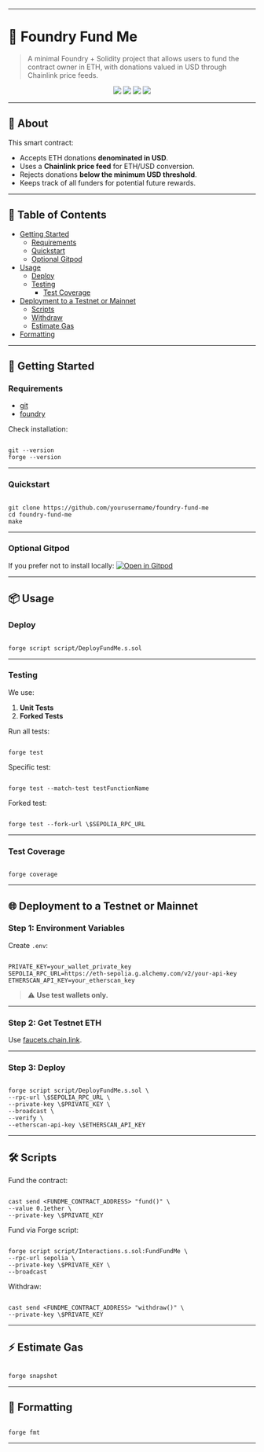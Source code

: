 ***


# 🚀 Foundry Fund Me

> A minimal Foundry + Solidity project that allows users to fund the contract owner in ETH, with donations valued in USD through Chainlink price feeds.




<p align="center">
  <a href="https://github.com/sunilswain7/crypto-fund-me"><img src="https://img.shields.io/github/license/sunilswain7/crypto-fund-me?style=flat-square"></a>
  <a href="https://github.com/foundry-rs/foundry"><img src="https://img.shields.io/badge/Foundry-Ready-orange?style=flat-square&logo=ethereum"></a>
  <a href="https://soliditylang.org/"><img src="https://img.shields.io/badge/Solidity-%5E0.8.18-blue?style=flat-square&logo=solidity"></a>
  <a href="https://opensource.org/licenses/MIT"><img src="https://img.shields.io/badge/Open%20Source-%E2%9D%A4-red?style=flat-square"></a>
</p>

---

## 📜 About

This smart contract:
- Accepts ETH donations **denominated in USD**.
- Uses a **Chainlink price feed** for ETH/USD conversion.
- Rejects donations **below the minimum USD threshold**.
- Keeps track of all funders for potential future rewards.

---

## 📑 Table of Contents
- [Getting Started](#-getting-started)
  - [Requirements](#requirements)
  - [Quickstart](#quickstart)
  - [Optional Gitpod](#optional-gitpod)
- [Usage](#-usage)
  - [Deploy](#deploy)
  - [Testing](#testing)
    - [Test Coverage](#test-coverage)
- [Deployment to a Testnet or Mainnet](#-deployment-to-a-testnet-or-mainnet)
  - [Scripts](#scripts)
  - [Withdraw](#withdraw)
  - [Estimate Gas](#estimate-gas)
- [Formatting](#-formatting)

---

## 🚀 Getting Started

### Requirements
- [git](https://git-scm.com/)
- [foundry](https://getfoundry.sh/)

Check installation:
```

git --version
forge --version

```

---

### Quickstart
```

git clone https://github.com/yourusername/foundry-fund-me
cd foundry-fund-me
make

```

---

### Optional Gitpod
If you prefer not to install locally:
[![Open in Gitpod](https://gitpod.io/button/open-in-gitpod.svg)](https://gitpod.io/#github.com/sunilswain7/crypto-fund-me)

---

## 📦 Usage

### Deploy
```

forge script script/DeployFundMe.s.sol

```

---

### Testing
We use:
1. **Unit Tests**
2. **Forked Tests**

Run all tests:
```

forge test

```
Specific test:
```

forge test --match-test testFunctionName

```
Forked test:
```

forge test --fork-url \$SEPOLIA_RPC_URL

```

---

### Test Coverage
```

forge coverage

```

---

## 🌐 Deployment to a Testnet or Mainnet

### Step 1: Environment Variables
Create `.env`:
```

PRIVATE_KEY=your_wallet_private_key
SEPOLIA_RPC_URL=https://eth-sepolia.g.alchemy.com/v2/your-api-key
ETHERSCAN_API_KEY=your_etherscan_key

```
> ⚠ **Use test wallets only.**

---

### Step 2: Get Testnet ETH
Use [faucets.chain.link](https://faucets.chain.link/).

---

### Step 3: Deploy
```

forge script script/DeployFundMe.s.sol \
--rpc-url \$SEPOLIA_RPC_URL \
--private-key \$PRIVATE_KEY \
--broadcast \
--verify \
--etherscan-api-key \$ETHERSCAN_API_KEY

```

---

## 🛠 Scripts

Fund the contract:
```

cast send <FUNDME_CONTRACT_ADDRESS> "fund()" \
--value 0.1ether \
--private-key \$PRIVATE_KEY

```

Fund via Forge script:
```

forge script script/Interactions.s.sol:FundFundMe \
--rpc-url sepolia \
--private-key \$PRIVATE_KEY \
--broadcast

```

Withdraw:
```

cast send <FUNDME_CONTRACT_ADDRESS> "withdraw()" \
--private-key \$PRIVATE_KEY

```

---

## ⚡ Estimate Gas
```

forge snapshot

```

---

## 🎨 Formatting
```

forge fmt

```

---
